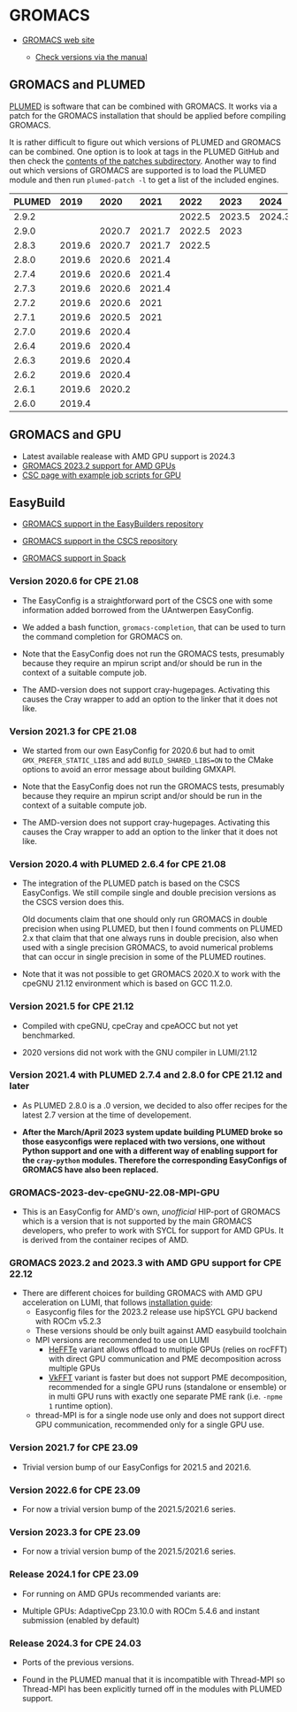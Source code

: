 # GROMACS

  * [GROMACS web site](http://www.gromacs.org/)

      * [Check versions via the manual](https://manual.gromacs.org/)


## GROMACS and PLUMED

[PLUMED](https://www.plumed.org/) is software that can be combined with GROMACS.
It works via a patch for the GROMACS installation that should be applied before
compiling GROMACS.

It is rather difficult to figure out which versions of PLUMED and GROMACS can be
combined. One option is to look at tags in the PLUMED GitHub and then check the
[contents of the patches subdirectory](https://github.com/plumed/plumed2/tree/master/patches).
Another way to find out which versions of GROMACS are supported is to load the
PLUMED module and then run ``plumed-patch -l`` to get a list of the included
engines.

| PLUMED  | 2019   | 2020   | 2021   | 2022   | 2023   | 2024   |
|:--------|:-------|:-------|:-------|:-------|:-------|:-------| 
| 2.9.2   |        |        |        | 2022.5 | 2023.5 | 2024.3 |
| 2.9.0   |        | 2020.7 | 2021.7 | 2022.5 | 2023   |        |
| 2.8.3   | 2019.6 | 2020.7 | 2021.7 | 2022.5 |        |        |
| 2.8.0   | 2019.6 | 2020.6 | 2021.4 |        |        |        |
| 2.7.4   | 2019.6 | 2020.6 | 2021.4 |        |        |        |
| 2.7.3   | 2019.6 | 2020.6 | 2021.4 |        |        |        |
| 2.7.2   | 2019.6 | 2020.6 | 2021   |        |        |        |
| 2.7.1   | 2019.6 | 2020.5 | 2021   |        |        |        |
| 2.7.0   | 2019.6 | 2020.4 |        |        |        |        |
| 2.6.4   | 2019.6 | 2020.4 |        |        |        |        |
| 2.6.3   | 2019.6 | 2020.4 |        |        |        |        |
| 2.6.2   | 2019.6 | 2020.4 |        |        |        |        |
| 2.6.1   | 2019.6 | 2020.2 |        |        |        |        |
| 2.6.0   | 2019.4 |        |        |        |        |        |

## GROMACS and GPU

  * Latest available realease with AMD GPU support is 2024.3
  * [GROMACS 2023.2 support for AMD GPUs](https://manual.gromacs.org/2023.2/install-guide/index.html#sycl-gpu-acceleration-for-amd-gpus)
  * [CSC page with example job scripts for GPU](https://docs.csc.fi/apps/gromacs/#example-batch-script-for-lumi-full-gpu-node)


## EasyBuild

  * [GROMACS support in the EasyBuilders repository](https://github.com/easybuilders/easybuild-easyconfigs/tree/main/easybuild/easyconfigs/g/GROMACS)

  * [GROMACS support in the CSCS repository](https://github.com/eth-cscs/production/tree/master/easybuild/easyconfigs/g/GROMACS)

  * [GROMACS support in Spack](https://github.com/spack/spack/tree/develop/var/spack/repos/builtin/packages/gromacs)


### Version 2020.6 for CPE 21.08

  * The EasyConfig is a straightforward port of the CSCS one with some information
    added borrowed from the UAntwerpen EasyConfig.

  * We added a bash function, ``gromacs-completion``, that can be used to turn the
    command completion for GROMACS on.

  * Note that the EasyConfig does not run the GROMACS tests, presumably because they
    require an mpirun script and/or should be run in the context of a suitable compute
    job.

  * The AMD-version does not support cray-hugepages. Activating this causes the Cray
    wrapper to add an option to the linker that it does not like.


### Version 2021.3 for CPE 21.08

  * We started from our own EasyConfig for 2020.6 but had to omit ``GMX_PREFER_STATIC_LIBS``
    and add ``BUILD_SHARED_LIBS=ON`` to the CMake options to avoid an error message about
    building GMXAPI.

  * Note that the EasyConfig does not run the GROMACS tests, presumably because they
    require an mpirun script and/or should be run in the context of a suitable compute
    job.

  * The AMD-version does not support cray-hugepages. Activating this causes the Cray
    wrapper to add an option to the linker that it does not like.


### Version 2020.4 with PLUMED 2.6.4 for CPE 21.08

  * The integration of the PLUMED patch is based on the CSCS EasyConfigs. We still
    compile single and double precision versions as the CSCS version does this.

    Old documents claim that one should only run GROMACS in double precision when
    using PLUMED, but then I found comments on PLUMED 2.x that claim that that one
    always runs in double precision, also when used with a single precision GROMACS,
    to avoid numerical problems that can occur in single precision in some of the
    PLUMED routines.
    
  * Note that it was not possible to get GROMACS 2020.X to work with the cpeGNU 21.12 
    environment which is based on GCC 11.2.0.


### Version 2021.5 for CPE 21.12

  * Compiled with cpeGNU, cpeCray and cpeAOCC but not yet benchmarked.
  
  * 2020 versions did not work with the GNU compiler in LUMI/21.12
  

### Version 2021.4 with PLUMED 2.7.4 and 2.8.0 for CPE 21.12 and later

  * As PLUMED 2.8.0 is a .0 version, we decided to also offer recipes for the latest
    2.7 version at the time of developement.
    
  * **After the March/April 2023 system update building PLUMED broke so those easyconfigs
    were replaced with two versions, one without Python support and one with a different way
    of enabling support for the `cray-python` modules. Therefore the corresponding 
    EasyConfigs of GROMACS have also been replaced.**

### GROMACS-2023-dev-cpeGNU-22.08-MPI-GPU

  * This is an EasyConfig for AMD's own, _unofficial_ HIP-port of GROMACS which is a version
    that is not supported by the main GROMACS developers, who prefer to work with
    SYCL for support for AMD GPUs. It is derived from the container recipes of AMD.

### GROMACS 2023.2 and 2023.3 with AMD GPU support for CPE 22.12

  * There are different choices for building GROMACS with AMD GPU acceleration on LUMI, that follows [installation guide](https://manual.gromacs.org/2023.2/install-guide/index.html#sycl-gpu-acceleration-for-amd-gpus):
    * Easyconfig files for the 2023.2 release use hipSYCL GPU backend with ROCm v5.2.3
    * These versions should be only built against AMD easybuild toolchain
    * MPI versions are recommended to use on LUMI
       * [HeFFTe](https://manual.gromacs.org/2023.2/install-guide/index.html#using-heffte) variant allows offload to multiple GPUs (relies on rocFFT) with direct GPU communication and PME decomposition across multiple GPUs
       * [VkFFT](https://manual.gromacs.org/2023.2/install-guide/index.html#using-vkfft) variant is faster but does not support PME decomposition, recommended for a single GPU runs (standalone or ensemble) or in multi GPU runs with exactly one separate PME rank (i.e. `-npme 1` runtime option).
    * thread-MPI is for a single node use only and does not support direct GPU communication, recommended only for a single GPU use.
 
### Version 2021.7 for CPE 23.09

-   Trivial version bump of our EasyConfigs for 2021.5 and 2021.6.


### Version 2022.6 for CPE 23.09

-   For now a trivial version bump of the 2021.5/2021.6 series.


### Version 2023.3 for CPE 23.09

-   For now a trivial version bump of the 2021.5/2021.6 series.


### Release 2024.1 for CPE 23.09

-   For running on AMD GPUs recommended variants are:

   * Multiple GPUs: AdaptiveCpp 23.10.0 with ROCm 5.4.6 and instant submission (enabled by default)
   
  
### Release 2024.3 for CPE 24.03

-   Ports of the previous versions.

-   Found in the PLUMED manual that it is incompatible with Thread-MPI so Thread-MPI has been
    explicitly turned off in the modules with PLUMED support.


